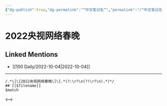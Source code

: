 ```yaml
---
{"dg-publish":true,"dg-permalink":"“中文笔记名”","permalink":"/“中文笔记名”/"}
---
```


# 2022央视网络春晚

## Linked Mentions
- [[100 Daily/2022-10-04\|2022-10-04]]


---

```expander
/.*\[\[2022央视网络春晚\]\].*(?:\r?\n(?!\r?\n).*)*/
## [[$filename]]
$match
```

<-->
